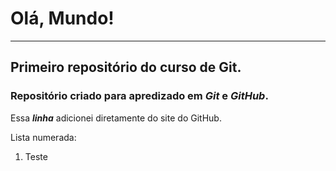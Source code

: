 # Olá, Mundo!
---
## Primeiro repositório do curso de Git.

### **Repositório criado para apredizado em *Git* e *GitHub*.**

 Essa __*linha*__ adicionei diretamente do site do GitHub.

 Lista numerada: 
 1. Teste
